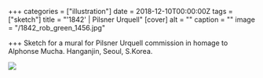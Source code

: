 +++
categories = ["illustration"]
date = 2018-12-10T00:00:00Z
tags = ["sketch"]
title = "'1842' | Pilsner Urquell"
[cover]
alt = ""
caption = ""
image = "/1842_rob_green_1456.jpg"

+++
Sketch for a mural for Pilsner Urquell commission in homage to Alphonse Mucha. Hanganjin, Seoul, S.Korea.

![](/1842_sketch_rob_green_mmint_seoul_detail.jpg)